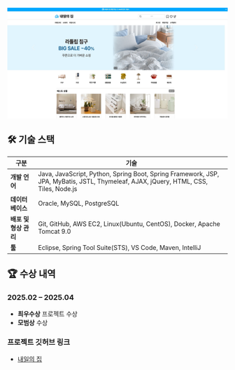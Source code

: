 <p align="center">
  <img src="https://github.com/azu0822/naeilhome/raw/main/images/메인페이지.jpg?raw=true" alt="메인 페이지 미리보기" width="800"/>
</p>

## 🛠 기술 스택

| **구분**           | **기술**                                                                 |
|------------------|-----------------------------------------------------------------------|
| **개발 언어**       | Java, JavaScript, Python, Spring Boot, Spring Framework, JSP, JPA, MyBatis, JSTL, Thymeleaf, AJAX, jQuery, HTML, CSS, Tiles, Node.js |
| **데이터베이스**     | Oracle, MySQL, PostgreSQL                                              |
| **배포 및 형상 관리** | Git, GitHub, AWS EC2, Linux(Ubuntu, CentOS), Docker, Apache Tomcat 9.0 |
| **툴**             | Eclipse, Spring Tool Suite(STS), VS Code, Maven, IntelliJ             |



## 🏆 수상 내역

### **2025.02 – 2025.04**
- **최우수상** 프로젝트 수상
- **모범상** 수상

### **프로젝트 깃허브 링크**
- [내일의 집](https://github.com/azu0822/naeilhome)



<!--
**azu0822/azu0822** is a ✨ _special_ ✨ repository because its `README.md` (this file) appears on your GitHub profile.

Here are some ideas to get you started:

- 🔭 I’m currently working on ...
- 🌱 I’m currently learning ...
- 👯 I’m looking to collaborate on ...
- 🤔 I’m looking for help with ...
- 💬 Ask me about ...
- 📫 How to reach me: ...
- 😄 Pronouns: ...
- ⚡ Fun fact: ...
-->
